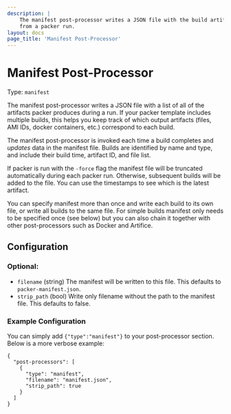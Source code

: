 ```yaml
---
description: |
    The manifest post-processor writes a JSON file with the build artifacts and IDs
    from a packer run.
layout: docs
page_title: 'Manifest Post-Processor'
---
```


# Manifest Post-Processor

Type: `manifest`

The manifest post-processor writes a JSON file with a list of all of the
artifacts packer produces during a run. If your packer template includes
multiple builds, this helps you keep track of which output artifacts (files, AMI
IDs, docker containers, etc.) correspond to each build.

The manifest post-processor is invoked each time a build completes and *updates*
data in the manifest file. Builds are identified by name and type, and include
their build time, artifact ID, and file list.

If packer is run with the `-force` flag the manifest file will be truncated
automatically during each packer run. Otherwise, subsequent builds will be added
to the file. You can use the timestamps to see which is the latest artifact.

You can specify manifest more than once and write each build to its own file, or
write all builds to the same file. For simple builds manifest only needs to be
specified once (see below) but you can also chain it together with other
post-processors such as Docker and Artifice.

## Configuration

### Optional:

-   `filename` (string) The manifest will be written to this file. This defaults
    to `packer-manifest.json`.
-   `strip_path` (bool) Write only filename without the path to the
    manifest file. This defaults to false.

### Example Configuration

You can simply add `{"type":"manifest"}` to your post-processor section. Below
is a more verbose example:

``` {.javascript}
{
  "post-processors": [
    {
      "type": "manifest",
      "filename": "manifest.json",
      "strip_path": true
    }
  ]
}
```

